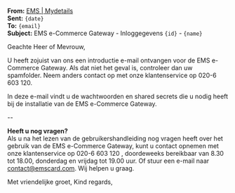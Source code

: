 **From:** [EMS | Mydetails](mailto:mydetails@emscard.com)  
**Sent:** `{date}`  
**To:** `{email}`  
**Subject:** EMS e-Commerce Gateway - Inloggegevens `{id}` - `{name}`  
 
Geachte Heer of Mevrouw,
 
U heeft zojuist van ons een introductie e-mail ontvangen voor de EMS e-Commerce Gateway. Als dat niet het geval is, controleer dan uw spamfolder. Neem anders contact op met onze klantenservice op 020-6 603 120.
 
In deze e-mail vindt u de wachtwoorden en shared secrets die u nodig heeft bij de installatie van de EMS e-Commerce Gateway.

--

**Heeft u nog vragen?**  
Als u na het lezen van de gebruikershandleiding nog vragen heeft over het gebruik van de EMS e-Commerce Gateway, kunt u contact opnemen met onze klantenservice op 020-6 603 120 , doordeweeks bereikbaar van 8.30 tot 18.00, donderdag en vrijdag tot 19.00 uur. Of stuur een e-mail naar contact@emscard.com. Wij helpen u graag.
 
Met vriendelijke groet,
Kind regards,
